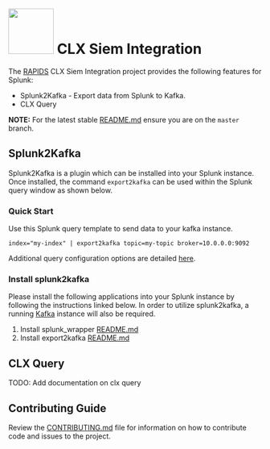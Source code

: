 # <div align="left"><img src="https://rapids.ai/assets/images/rapids_logo.png" width="90px"/>&nbsp;**CLX Siem Integration**</div>

The [RAPIDS](https://rapids.ai) CLX Siem Integration project provides the following features for Splunk:
 * Splunk2Kafka - Export data from Splunk to Kafka.
 * CLX Query

**NOTE:** For the latest stable [README.md](https://github.com/rapidsai/splunk2kafka/blob/master/README.md) ensure you are on the `master` branch.

## Splunk2Kafka

Splunk2Kafka is a plugin which can be installed into your Splunk instance. Once installed, the command `export2kafka` can be used within the Splunk query window as shown below.

### Quick Start

Use this Splunk query template to send data to your kafka instance.
```
index="my-index" | export2kafka topic=my-topic broker=10.0.0.0:9092
```

Additional query configuration options are detailed [here](https://github.com/rapidsai/clx-siem-integration/blob/master/splunk2kafka/export2kafka/README.md).
### Install splunk2kafka

Please install the following applications into your Splunk instance by following the instructions linked below. 
In order to utilize splunk2kafka, a running [Kafka](https://kafka.apache.org/) instance will also be required.

1. Install splunk_wrapper [README.md](https://github.com/rapidsai/clx-siem-integration/blob/master/splunk2kafka/splunk_wrapper/README.md)
2. Install export2kafka [README.md](https://github.com/rapidsai/clx-siem-integration/blob/master/splunk2kafka/export2kafka/README.md)


## CLX Query

TODO: Add documentation on clx query


## Contributing Guide

Review the [CONTRIBUTING.md](https://github.com/rapidsai/clx-siem-integration/blob/master/CONTRIBUTING.md) file for information on how to contribute code and issues to the project.
